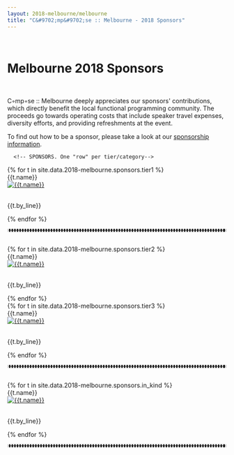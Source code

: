 ```yaml
---
layout: 2018-melbourne/melbourne
title: "C&#9702;mp&#9702;se :: Melbourne - 2018 Sponsors"
---
```


<style type="text/css">
		.panel-default .panel-body.unrestricted-height {
			max-height: none;
		}
</style>

<div class="sep talk melbourne" data-stellar-background-ratio="0.5" style="background-position: 50% -91.5px;"></div>
<br />

<div class="container">

  <h1 class="centered">Melbourne 2018 Sponsors</h1>
  <br />

  <div class="row">
    <div class="col-sm-offset-2 col-sm-8">
      <p>
        C&#9702;mp&#9702;se :: Melbourne deeply appreciates our sponsors' contributions,
        which directly benefit the local functional programming community. The proceeds
        go towards operating costs that include speaker travel expenses,
        diversity efforts, and providing refreshments at the event.
      </p>
      <p>
        To find out how to be a sponsor, please take a look at our
        <a href="../sponsorship-prospectus/">sponsorship information</a>.
      </p>
      <!-- <h3> More details coming soon... </h3> -->
    </div>
  </div>

      <!-- SPONSORS. One "row" per tier/category-->
  <div class="row">
    {% for t in site.data.2018-melbourne.sponsors.tier1 %}
        <div class="col-sm-12">
          <div class="panel panel-default centered">
            <div class="panel-heading">{{t.name}}</div>
            <div class="panel-body centered unrestricted-height">
              <a href="{{t.link}}">
                <img src="{{t.img}}" class="img-responsive" alt="{{t.name}}"> <br><br>
              </a>
              <p> {{t.by_line}} </p>
            </div>
          </div>
        </div>
    {% endfor %}
    <br />
    <hr style="color: #ddd; border-color: #ddd; border-style:dotted">
    <br />
  </div>

  <div class="row">
    {% for t in site.data.2018-melbourne.sponsors.tier2 %}
        <div class="col-sm-6">
          <div class="panel panel-default">
            <div class="panel-heading">{{t.name}}</div>
            <div class="panel-body centered unrestricted-height">
              <a href="{{t.link}}">
                <img src="{{t.img}}" class="img-responsive" alt="{{t.name}}"> <br><br>
              </a>
              <p> {{t.by_line}} </p>
            </div>
          </div>
        </div>
    {% endfor %}
    <!-- <br /> -->
    <!-- <hr style="color: #ddd; border-color: #ddd; border-style:dotted"> -->
    <!-- <br /> -->
  </div>

  <div class="row">
    {% for t in site.data.2018-melbourne.sponsors.tier3 %}
        <div class="col-sm-6">
          <div class="panel panel-default">
            <div class="panel-heading">{{t.name}}</div>
            <div class="panel-body centered unrestricted-height">
              <a href="{{t.link}}">
                <img src="{{t.img}}" class="img-responsive" alt="{{t.name}}"> <br><br>
              </a>
              <p> {{t.by_line}} </p>
            </div>
          </div>
        </div>
    {% endfor %}
    <br />
    <hr style="color: #ddd; border-color: #ddd; border-style:dotted">
    <br />
  </div>

  <div class="row">
    {% for t in site.data.2018-melbourne.sponsors.in_kind %}
        <div class="col-sm-6">
          <div class="panel panel-default">
            <div class="panel-heading">{{t.name}}</div>
            <div class="panel-body centered unrestricted-height">
              <a href="{{t.link}}">
                <img src="{{t.img}}" class="img-responsive" alt="{{t.name}}"> <br><br>
              </a>
              <p> {{t.by_line}} </p>
            </div>
          </div>
        </div>
    {% endfor %}
    <br />
    <hr style="color: #ddd; border-color: #ddd; border-style:dotted">
    <br />
  </div>

</div>
